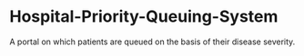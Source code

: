 # Hospital-Priority-Queuing-System
A portal on which patients are queued on the basis of their disease severity.
